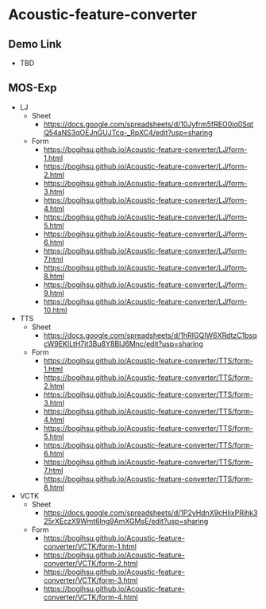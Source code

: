 # Acoustic-feature-converter
## Demo Link

- TBD

## MOS-Exp

- LJ
	- Sheet
		- https://docs.google.com/spreadsheets/d/10Jyfrm5fREO0iq0SqtQ54aNS3qOEJnGUJTcq-_RpXC4/edit?usp=sharing
	- Form
		- https://bogihsu.github.io/Acoustic-feature-converter/LJ/form-1.html
		- https://bogihsu.github.io/Acoustic-feature-converter/LJ/form-2.html
		- https://bogihsu.github.io/Acoustic-feature-converter/LJ/form-3.html
		- https://bogihsu.github.io/Acoustic-feature-converter/LJ/form-4.html
		- https://bogihsu.github.io/Acoustic-feature-converter/LJ/form-5.html
		- https://bogihsu.github.io/Acoustic-feature-converter/LJ/form-6.html
		- https://bogihsu.github.io/Acoustic-feature-converter/LJ/form-7.html
		- https://bogihsu.github.io/Acoustic-feature-converter/LJ/form-8.html
		- https://bogihsu.github.io/Acoustic-feature-converter/LJ/form-9.html
		- https://bogihsu.github.io/Acoustic-feature-converter/LJ/form-10.html
- TTS
	- Sheet
		- https://docs.google.com/spreadsheets/d/1hRIGQIW6XRdtzC1bsqcW9EKILtH7it3Bu8Y8BIJ6Mnc/edit?usp=sharing
	- Form
		- https://bogihsu.github.io/Acoustic-feature-converter/TTS/form-1.html
		- https://bogihsu.github.io/Acoustic-feature-converter/TTS/form-2.html
		- https://bogihsu.github.io/Acoustic-feature-converter/TTS/form-3.html
		- https://bogihsu.github.io/Acoustic-feature-converter/TTS/form-4.html
		- https://bogihsu.github.io/Acoustic-feature-converter/TTS/form-5.html
		- https://bogihsu.github.io/Acoustic-feature-converter/TTS/form-6.html
		- https://bogihsu.github.io/Acoustic-feature-converter/TTS/form-7.html
		- https://bogihsu.github.io/Acoustic-feature-converter/TTS/form-8.html
- VCTK
	- Sheet
		- https://docs.google.com/spreadsheets/d/1P2yHdnX9cHlixPRihk325rXEczX9Wmt6lng9AmXGMsE/edit?usp=sharing
	- Form
		- https://bogihsu.github.io/Acoustic-feature-converter/VCTK/form-1.html
		- https://bogihsu.github.io/Acoustic-feature-converter/VCTK/form-2.html
		- https://bogihsu.github.io/Acoustic-feature-converter/VCTK/form-3.html
		- https://bogihsu.github.io/Acoustic-feature-converter/VCTK/form-4.html
